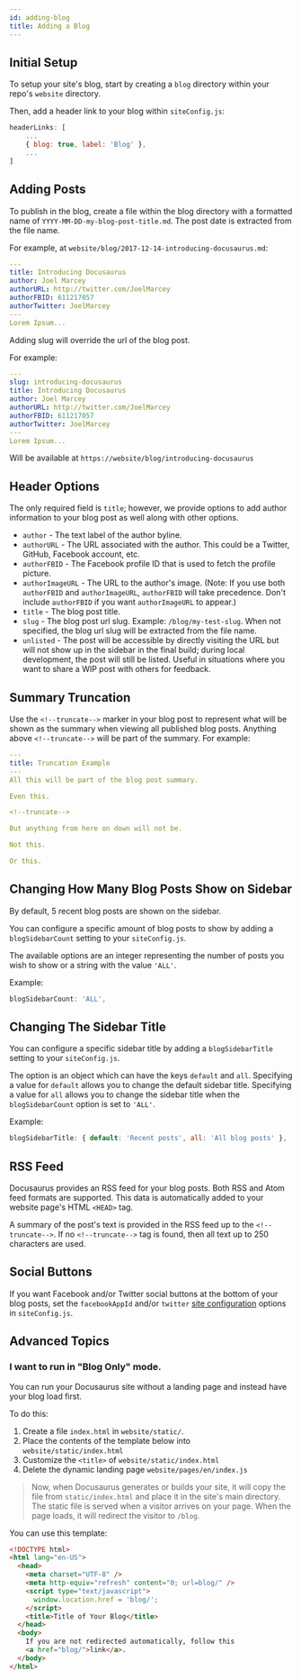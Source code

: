 ```yaml
---
id: adding-blog
title: Adding a Blog
---
```


## Initial Setup

To setup your site's blog, start by creating a `blog` directory within your repo's `website` directory.

Then, add a header link to your blog within `siteConfig.js`:

```js
headerLinks: [
    ...
    { blog: true, label: 'Blog' },
    ...
]
```

## Adding Posts

To publish in the blog, create a file within the blog directory with a formatted name of `YYYY-MM-DD-my-blog-post-title.md`. The post date is extracted from the file name.

For example, at `website/blog/2017-12-14-introducing-docusaurus.md`:

```yml
---
title: Introducing Docusaurus
author: Joel Marcey
authorURL: http://twitter.com/JoelMarcey
authorFBID: 611217057
authorTwitter: JoelMarcey
---
Lorem Ipsum...
```

Adding slug will override the url of the blog post.

For example:

```yml
---
slug: introducing-docusaurus
title: Introducing Docusaurus
author: Joel Marcey
authorURL: http://twitter.com/JoelMarcey
authorFBID: 611217057
authorTwitter: JoelMarcey
---
Lorem Ipsum...
```

Will be available at `https://website/blog/introducing-docusaurus`

## Header Options

The only required field is `title`; however, we provide options to add author information to your blog post as well along with other options.

- `author` - The text label of the author byline.
- `authorURL` - The URL associated with the author. This could be a Twitter, GitHub, Facebook account, etc.
- `authorFBID` - The Facebook profile ID that is used to fetch the profile picture.
- `authorImageURL` - The URL to the author's image. (Note: If you use both `authorFBID` and `authorImageURL`, `authorFBID` will take precedence. Don't include `authorFBID` if you want `authorImageURL` to appear.)
- `title` - The blog post title.
- `slug` - The blog post url slug. Example: `/blog/my-test-slug`. When not specified, the blog url slug will be extracted from the file name.
- `unlisted` - The post will be accessible by directly visiting the URL but will not show up in the sidebar in the final build; during local development, the post will still be listed. Useful in situations where you want to share a WIP post with others for feedback.

## Summary Truncation

Use the `<!--truncate-->` marker in your blog post to represent what will be shown as the summary when viewing all published blog posts. Anything above `<!--truncate-->` will be part of the summary. For example:

```yaml
---
title: Truncation Example
---
All this will be part of the blog post summary.

Even this.

<!--truncate-->

But anything from here on down will not be.

Not this.

Or this.
```

## Changing How Many Blog Posts Show on Sidebar

By default, 5 recent blog posts are shown on the sidebar.

You can configure a specific amount of blog posts to show by adding a `blogSidebarCount` setting to your `siteConfig.js`.

The available options are an integer representing the number of posts you wish to show or a string with the value `'ALL'`.

Example:

```js
blogSidebarCount: 'ALL',
```

## Changing The Sidebar Title

You can configure a specific sidebar title by adding a `blogSidebarTitle` setting to your `siteConfig.js`.

The option is an object which can have the keys `default` and `all`. Specifying a value for `default` allows you to change the default sidebar title. Specifying a value for `all` allows you to change the sidebar title when the `blogSidebarCount` option is set to `'ALL'`.

Example:

```js
blogSidebarTitle: { default: 'Recent posts', all: 'All blog posts' },
```

## RSS Feed

Docusaurus provides an RSS feed for your blog posts. Both RSS and Atom feed formats are supported. This data is automatically added to your website page's HTML `<HEAD>` tag.

A summary of the post's text is provided in the RSS feed up to the `<!--truncate-->`. If no `<!--truncate-->` tag is found, then all text up to 250 characters are used.

## Social Buttons

If you want Facebook and/or Twitter social buttons at the bottom of your blog posts, set the `facebookAppId` and/or `twitter` [site configuration](api-site-config.md) options in `siteConfig.js`.

## Advanced Topics

### I want to run in "Blog Only" mode.

You can run your Docusaurus site without a landing page and instead have your blog load first.

To do this:

1.  Create a file `index.html` in `website/static/`.
1.  Place the contents of the template below into `website/static/index.html`
1.  Customize the `<title>` of `website/static/index.html`
1.  Delete the dynamic landing page `website/pages/en/index.js`

> Now, when Docusaurus generates or builds your site, it will copy the file from `static/index.html` and place it in the site's main directory. The static file is served when a visitor arrives on your page. When the page loads, it will redirect the visitor to `/blog`.

You can use this template:

```html
<!DOCTYPE html>
<html lang="en-US">
  <head>
    <meta charset="UTF-8" />
    <meta http-equiv="refresh" content="0; url=blog/" />
    <script type="text/javascript">
      window.location.href = 'blog/';
    </script>
    <title>Title of Your Blog</title>
  </head>
  <body>
    If you are not redirected automatically, follow this
    <a href="blog/">link</a>.
  </body>
</html>
```
